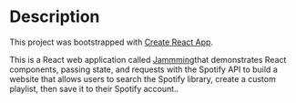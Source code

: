 # Description

This project was bootstrapped with [Create React App](https://github.com/facebook/create-react-app).

This is a React web application called [Jammming](http://jammming.s3-website-us-east-1.amazonaws.com/)that demonstrates React components, passing state, and requests with the Spotify API to build a website that allows users to search the Spotify library, create a custom playlist, then save it to their Spotify account..
